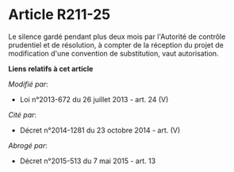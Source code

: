 # Article R211-25

Le silence gardé pendant plus deux mois par l'Autorité de contrôle prudentiel et de résolution, à compter de la réception du
projet de modification d'une convention de substitution, vaut autorisation.

**Liens relatifs à cet article**

_Modifié par_:

  - Loi n°2013-672 du 26 juillet 2013 - art. 24 (V)

_Cité par_:

  - Décret n°2014-1281 du 23 octobre 2014 - art. (V)

_Abrogé par_:

  - Décret n°2015-513 du 7 mai 2015 - art. 13
